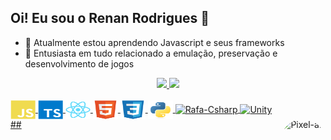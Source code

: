 
<!--

- 🔭 I’m currently working on ...
- 🌱 I’m currently learning ...
- 👯 I’m looking to collaborate on ...
- 🤔 I’m looking for help with ...
- 💬 Ask me about ...
- 📫 How to reach me: ...
- 😄 Pronouns: ...
- ⚡ Fun fact: ...
-->

## Oi! Eu sou o Renan Rodrigues 👋
- 🌱 Atualmente estou aprendendo Javascript e seus frameworks 
- 🔭 Entusiasta em tudo relacionado a emulação, preservação e desenvolvimento de jogos

<div align="center">
  <a href="https://github.com/RenanRodriguesRecife">
  <img height="180em" src="https://github-readme-stats.vercel.app/api?username=RenanRodriguesRecife&show_icons=true&theme=radical&include_all_commits=true&count_private=true"/>
  <img height="180em" src="https://github-readme-stats.vercel.app/api/top-langs/?username=RenanRodriguesRecife&layout=compact&langs_count=7&theme=radical"/>
</div>
 
<div style="display: inline_block"><br>
  <img align="center" alt="Rafa-Js" height="30" width="40" src="https://raw.githubusercontent.com/devicons/devicon/master/icons/javascript/javascript-plain.svg">
  <img align="center" alt="Rafa-Ts" height="30" width="40" src="https://raw.githubusercontent.com/devicons/devicon/master/icons/typescript/typescript-plain.svg">
  <img align="center" alt="Rafa-React" height="30" width="40" src="https://raw.githubusercontent.com/devicons/devicon/master/icons/react/react-original.svg">
  <img align="center" alt="Rafa-HTML" height="30" width="40" src="https://raw.githubusercontent.com/devicons/devicon/master/icons/html5/html5-original.svg">
  <img align="center" alt="Rafa-CSS" height="30" width="40" src="https://raw.githubusercontent.com/devicons/devicon/master/icons/css3/css3-original.svg">
  <img align="center" alt="Rafa-Python" height="30" width="40" src="https://raw.githubusercontent.com/devicons/devicon/master/icons/python/python-original.svg">
  <img align="center" alt="Rafa-Csharp" height="30" width="40" src="raw.githubusercontent.com/devicons/devicon/master/icons/csharp/csharp-original.svg">
  <img align="center" alt="Unity" height="30" width="40" src="https://cdn.jsdelivr.net/gh/devicons/devicon/icons/unity/unity-original.svg">
  
</div>
  <div  style="display: inline_block">
    <img align="right" alt="Pixel-art" height="150" style="border-radius:50px;" src="https://media.discordapp.net/attachments/534358018742026246/896762131301695528/half-life-half-life2.gif">
  </div>
 ##
  
